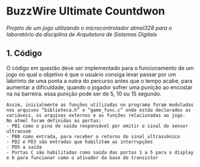 # BuzzWire Ultimate Countdwon 

*Projeto de um jogo utilizando o microcontrolador atmel328 para o laboratório da disciplina de Arquitetura de Sistemas Digitais*

## 1. Código	

O código em questão deve ser implementado para o funcionamento de um jogo no qual 
o objetivo é que o usuário consiga levar passar por um labirinto de uma ponta a outra
do percurso antes que o tempo acabe, para aumentar a dificuldade, quando o jogador
sofrer uma punição ao encostar na na barreira. essa punição pode ser de 5, 10 ou 15 segundo.

	Assim, inicialmente as funções utilizadas no programa foram moduladas nos arquivos “biblioteca.h” e “game_func.c” onde estão declarados as variáveis, os arquivos externos e as funções relacionadas ao jogo. 
	No atmel foram definidas as portas: 
	- PB1 como o pino de saída responsável por emitir o sinal do sensor ultrassom
	- PB0 como entrada, para receber o retorno do sinal ultrassônico
	- PD2 e PD3 são entradas que habilitam as interrupções 
 	- PD5 a saída
	- Portas C são habilitadas como saída das portas 1 a 5 para o display e 6 para funcionar como o ativador da base do transistor
